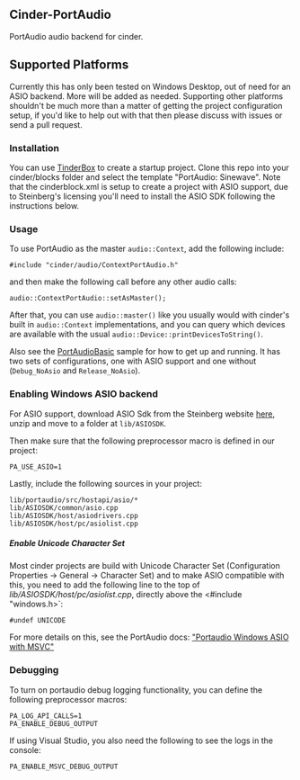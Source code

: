 ## Cinder-PortAudio

PortAudio audio backend for cinder.

## Supported Platforms

Currently this has only been tested on Windows Desktop, out of need for an ASIO backend. More will be added as needed. Supporting other platforms shouldn't be much more than a matter of getting the project configuration setup, if you'd like to help out with that then please discuss with issues or send a pull request.

### Installation

You can use [TinderBox](https://libcinder.org/docs/guides/tinderbox/index.html) to create a startup project. Clone this repo into your cinder/blocks folder and select the template "PortAudio: Sinewave". Note that the cinderblock.xml is setup to create a project with ASIO support, due to Steinberg's licensing you'll need to install the ASIO SDK following the instructions below.

### Usage

To use PortAudio as the master `audio::Context`, add the following include:

```
#include "cinder/audio/ContextPortAudio.h"
```

and then make the following call before any other audio calls:

```
audio::ContextPortAudio::setAsMaster();
```

After that, you can use `audio::master()` like you usually would with cinder's built in `audio::Context` implementations, and you can query which devices are available with the usual `audio::Device::printDevicesToString()`.

Also see the [PortAudioBasic](samples/PortAudioBasic/src/PortAudioBasicApp.cpp) sample for how to get up and running. It has two sets of configurations, one with ASIO support and one without (`Debug_NoAsio` and `Release_NoAsio`).

### Enabling Windows ASIO backend

For ASIO support, download ASIO Sdk from the Steinberg website [here](https://www.steinberg.net/en/company/developers.html), unzip and move to a folder at `lib/ASIOSDK`.

Then make sure that the following preprocessor macro is defined in our project:

```
PA_USE_ASIO=1
```

Lastly, include the following sources in your project:

```
lib/portaudio/src/hostapi/asio/*
lib/ASIOSDK/common/asio.cpp
lib/ASIOSDK/host/asiodrivers.cpp
lib/ASIOSDK/host/pc/asiolist.cpp
```

##### Enable Unicode Character Set

Most cinder projects are build with Unicode Character Set (Configuration Properties -> General -> Character Set) and to make ASIO compatible with this, you need to add the following line to the top of _lib/ASIOSDK/host/pc/asiolist.cpp_, directly above the <#include "windows.h>`:

```
#undef UNICODE
```

For more details on this, see the PortAudio docs: ["Portaudio Windows ASIO with MSVC"](http://portaudio.com/docs/v19-doxydocs/compile_windows_asio_msvc.html)

### Debugging

To turn on portaudio debug logging functionality, you can define the following preprocessor macros:

```
PA_LOG_API_CALLS=1
PA_ENABLE_DEBUG_OUTPUT
```

If using Visual Studio, you also need the following to see the logs in the console:

```
PA_ENABLE_MSVC_DEBUG_OUTPUT
```

